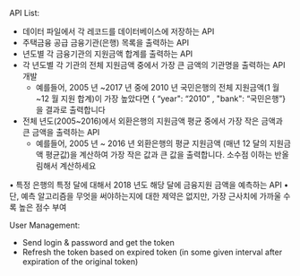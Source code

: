 

API List:

- 데이터 파일에서 각 레코드를 데이터베이스에 저장하는 API
- 주택금융 공급 금융기관(은행) 목록을 출력하는 API
- 년도별 각 금융기관의 지원금액 합계를 출력하는 API
- 각 년도별 각 기관의 전체 지원금액 중에서 가장 큰 금액의 기관명을 출력하는 API 개발
    - 예를들어, 2005 년 ~2017 년 중에 2010 년 국민은행의 전체 지원금액(1 월~12 월 지원 합계)이 가장 높았다면 { “year": “2010” , "bank": “국민은행”}을 결과로 출력합니다
- 전체 년도(2005~2016)에서 외환은행의 지원금액 평균 중에서 가장 작은 금액과 큰 금액을 출력하는 API
    - 예를들어, 2005 년 ~ 2016 년 외환은행의 평균 지원금액 (매년 12 달의 지원금액 평균값)을 계산하여 가장 작은 값과 큰 값을 출력합니다. 소수점 이하는 반올림해서 계산하세요
    
• 특정 은행의 특정 달에 대해서 2018 년도 해당 달에 금융지원 금액을 예측하는 API
    • 단, 예측 알고리즘을 무엇을 써야하는지에 대한 제약은 없지만, 가장 근사치에 가까울 수록 높은 점수 부여
    
    
User Management:
- Send login & password and get the token
- Refresh the token based on expired token (in some given interval after expiration of the original token)
